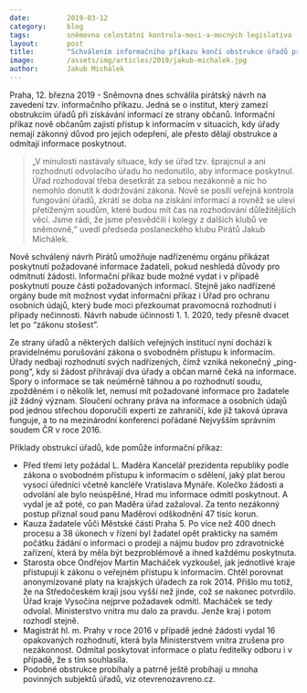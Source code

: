 ```yaml
---
date:         2019-03-12
category:     blog
tags:         sněmovna celostátní kontrola-moci-a-mocných legislativa
layout:       post
title:        "Schválením informačního příkazu končí obstrukce úřadů při získávání informací občany"
image:        /assets/img/articles/2019/jakub-michalek.jpg
author:       Jakub Michálek
---
```


Praha, 12. března 2019 - Sněmovna dnes schválila pirátský návrh na zavedení tzv. informačního příkazu. Jedná se o institut, který zamezí obstrukcím úřadů při získávání informací ze strany občanů. Informační příkaz nově občanům zajistí přístup k informacím v situacích, kdy úřady nemají zákonný důvod pro jejich odepření, ale přesto dělají obstrukce a odmítají informace poskytnout.

> „V minulosti nastávaly situace, kdy se úřad tzv. šprajcnul a ani rozhodnutí odvolacího úřadu ho nedonutilo, aby informace poskytnul. Úřad rozhodoval třeba desetkrát za sebou nezákonně a nic ho nemohlo donutit k dodržování zákona. Nově se posílí veřejná kontrola fungování úřadů, zkrátí se doba na získání informací a rovněž se uleví přetíženým soudům, které budou mít čas na rozhodování důležitějších věcí. Jsme rádi, že jsme přesvědčili i kolegy z dalších klubů ve sněmovně,“ uvedl předseda poslaneckého klubu Pirátů Jakub Michálek.

Nově schválený návrh Pirátů umožňuje nadřízenému orgánu přikázat poskytnutí požadované informace žadateli, pokud neshledá důvody pro odmítnutí žádosti. Informační příkaz bude možné vydat i v případě poskytnutí pouze části požadovaných informací. Stejně jako nadřízené orgány bude mít možnost vydat informační příkaz i Úřad pro ochranu osobních údajů, který bude moci přezkoumat pravomocná rozhodnutí i případy nečinnosti. Návrh nabude účinnosti 1. 1. 2020, tedy přesně dvacet let po “zákonu stošest”.

Ze strany úřadů a některých dalších veřejných institucí nyní dochází k pravidelnému porušování zákona o svobodném přístupu k informacím. Úřady nedbají rozhodnutí svých nadřízených, čímž vzniká nekonečný „ping-pong“, kdy si žádost přihrávají dva úřady a občan marně čeká na informace. Spory o informace se tak neúměrně táhnou a po rozhodnutí soudu, zpožděném i o několik let, nemusí mít požadované informace pro žadatele již žádný význam. Sloučení ochrany práva na informace a osobních údajů pod jednou střechou doporučili experti ze zahraničí, kde již taková úprava funguje, a to na mezinárodní konferenci pořádané Nejvyšším správním soudem ČR v roce 2016.

Příklady obstrukcí úřadů, kde pomůže informační příkaz:

- Před třemi lety požádal L. Maděra Kancelář prezidenta republiky podle zákona o svobodném přístupu k informacím o sdělení, jaký plat berou vysocí úředníci včetně kancléře Vratislava Mynáře. Kolečko žádosti a odvolání ale bylo neúspěšné, Hrad mu informace odmítl poskytnout. A vydal je až poté, co pan Maděra úřad zažaloval. Za tento nezákonný postup přiznal soud panu Maděrovi odškodnění 47 tisíc korun.
- Kauza žadatele vůči Městské části Praha 5. Po více než 400 dnech procesu a 38 úkonech v řízení byl žadatel opět prakticky na samém počátku žádání o informaci o prodeji a nájmu budov pro zdravotnické zařízení, která by měla být bezproblémově a ihned každému poskytnuta. 
- Starosta obce Ondřejov Martin Macháček vyzkoušel, jak jednotlivé kraje přistupují k zákonu o veřejném přístupu k informacím. Chtěl porovnat anonymizované platy na krajských úřadech za rok 2014. Přišlo mu totiž, že na Středočeském kraji jsou vyšší než jinde, což se nakonec potvrdilo. Úřad kraje Vysočina nejprve požadavek odmítl. Macháček se tedy odvolal. Ministerstvo vnitra mu dalo za pravdu. Jenže kraj i potom rozhodl stejně. 
- Magistrát hl. m. Prahy v roce 2016 v případě jedné žádosti vydal 16 opakovaných rozhodnutí, která byla Ministerstvem vnitra zrušena pro nezákonnost. Odmítal poskytovat informace o platu ředitelky odboru i v případě, že s tím souhlasila.
- Podobné obstrukce probíhaly a patrně ještě probíhají u mnoha povinných subjektů úřadů, viz otevrenozavreno.cz. 
